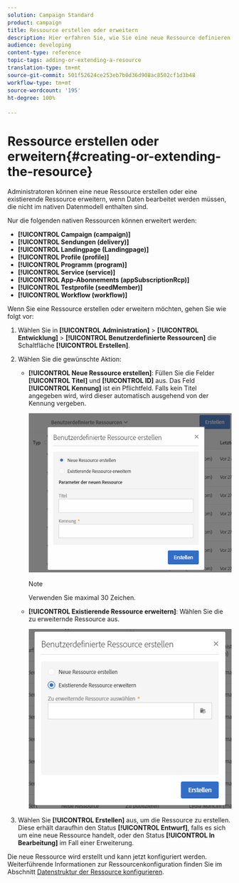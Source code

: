 ```yaml
---
solution: Campaign Standard
product: campaign
title: Ressource erstellen oder erweitern
description: Hier erfahren Sie, wie Sie eine neue Ressource definieren.
audience: developing
content-type: reference
topic-tags: adding-or-extending-a-resource
translation-type: tm+mt
source-git-commit: 501f52624ce253eb7b0d36d908ac8502cf1d3b48
workflow-type: tm+mt
source-wordcount: '195'
ht-degree: 100%

---
```



# Ressource erstellen oder erweitern{#creating-or-extending-the-resource}

Administratoren können eine neue Ressource erstellen oder eine existierende Ressource erweitern, wenn Daten bearbeitet werden müssen, die nicht im nativen Datenmodell enthalten sind.

Nur die folgenden nativen Ressourcen können erweitert werden:

* **[!UICONTROL Campaign (campaign)]**
* **[!UICONTROL Sendungen (delivery)]**
* **[!UICONTROL Landingpage (Landingpage)]**
* **[!UICONTROL Profile (profile)]**
* **[!UICONTROL Programm (program)]**
* **[!UICONTROL Service (service)]**
* **[!UICONTROL App-Abonnements (appSubscriptionRcp)]**
* **[!UICONTROL Testprofile (seedMember)]**
* **[!UICONTROL Workflow (workflow)]**

Wenn Sie eine Ressource erstellen oder erweitern möchten, gehen Sie wie folgt vor:

1. Wählen Sie in **[!UICONTROL Administration]** > **[!UICONTROL Entwicklung]** > **[!UICONTROL Benutzerdefinierte Ressourcen]** die Schaltfläche **[!UICONTROL Erstellen]**.
1. Wählen Sie die gewünschte Aktion:

   * **[!UICONTROL Neue Ressource erstellen]**: Füllen Sie die Felder **[!UICONTROL Titel]** und **[!UICONTROL ID]** aus. Das Feld **[!UICONTROL Kennung]** ist ein Pflichtfeld. Falls kein Titel angegeben wird, wird dieser automatisch ausgehend von der Kennung vergeben.

      ![](assets/schema_extension_2.png)

      >[!NOTE]
      >
      >Verwenden Sie maximal 30 Zeichen.

   * **[!UICONTROL Existierende Ressource erweitern]**: Wählen Sie die zu erweiternde Ressource aus.

      ![](assets/schema_extension_10.png)

1. Wählen Sie **[!UICONTROL Erstellen]** aus, um die Ressource zu erstellen. Diese erhält daraufhin den Status **[!UICONTROL Entwurf]**, falls es sich um eine neue Ressource handelt, oder den Status **[!UICONTROL In Bearbeitung]** im Fall einer Erweiterung.

Die neue Ressource wird erstellt und kann jetzt konfiguriert werden. Weiterführende Informationen zur Ressourcenkonfiguration finden Sie im Abschnitt [Datenstruktur der Ressource konfigurieren](../../developing/using/configuring-the-resource-s-data-structure.md).
